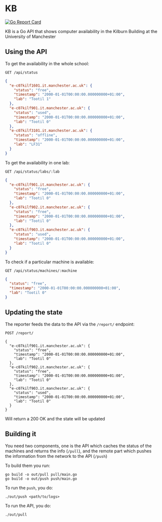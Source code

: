 # KB

[![Go Report Card](https://goreportcard.com/badge/github.com/calini/kb)](https://goreportcard.com/report/github.com/calini/kb)

KB is a Go API that shows computer availability in the Kilburn Building at the University of Manchester

## Using the API

To get the availability in the whole school:

`GET /api/status`

```json
{
  "e-c07kilf1601.it.manchester.ac.uk": {
    "status": "free",
    "timestamp": "2000-01-01T00:00:00.000000000+01:00",
    "lab": "Tootil 1"
  },
  "e-c07kilf901.it.manchester.ac.uk": {
    "status": "used",
    "timestamp": "2000-01-01T00:00:00.000000000+01:00",
    "lab": "Tootil 0"
  },
  "e-c07kilf3101.it.manchester.ac.uk": {
    "status": "offline",
    "timestamp": "2000-01-01T00:00:00.000000000+01:00",
    "lab": "LF31"
  }
}
```

To get the availability in one lab:

`GET /api/status/labs/:lab`

```json
{
  "e-c07kilf901.it.manchester.ac.uk": {
    "status": "free",
    "timestamp": "2000-01-01T00:00:00.000000000+01:00",
    "lab": "Tootil 0"
  },
  "e-c07kilf902.it.manchester.ac.uk": {
    "status": "free",
    "timestamp": "2000-01-01T00:00:00.000000000+01:00",
    "lab": "Tootil 0"
  },
  "e-c07kilf903.it.manchester.ac.uk": {
    "status": "used",
    "timestamp": "2000-01-01T00:00:00.000000000+01:00",
    "lab": "Tootil 0"
  }
}
```

To check if a particular machine is available:

`GET /api/status/machines/:machine`

```json
{
  "status": "free",
  "timestamp": "2000-01-01T00:00:00.000000000+01:00",
  "lab": "Tootil 0"
}
```



## Updating the state

The reporter feeds the data to the API via the `/report/` endpoint:

`POST /report/`

```
{
  "e-c07kilf901.it.manchester.ac.uk": {
    "status": "free",
    "timestamp": "2000-01-01T00:00:00.000000000+01:00",
    "lab": "Tootil 0"
  },
  "e-c07kilf902.it.manchester.ac.uk": {
    "status": "free",
    "timestamp": "2000-01-01T00:00:00.000000000+01:00",
    "lab": "Tootil 0"
  },
  "e-c07kilf903.it.manchester.ac.uk": {
    "status": "used",
    "timestamp": "2000-01-01T00:00:00.000000000+01:00",
    "lab": "Tootil 0"
  }
}
```

Will return a 200 OK and the state will be updated

## Building it
You need two components, one is the API which caches the status of the machines and returns the info (`/pull`), and the remote part which pushes the information from the network to the API (`/push`)

To build them you run:

```
go build -o out/pull pull/main.go
go build -o out/push push/main.go
```

To run the `push`, you do:

```
./out/push <path/to/logs>
```


To run the API, you do:

```
./out/pull
```
